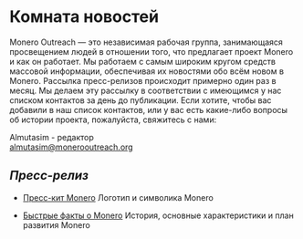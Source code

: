 # Комната новостей

Monero Outreach — это независимая рабочая группа, занимающаяся просвещением людей в отношении того, что предлагает проект Monero и как он работает. Мы работаем с самым широким кругом средств массовой информации, обеспечивая их новостями обо всём новом в Monero. Рассылка пресс-релизов происходит примерно один раз в месяц. Мы делаем эту рассылку в соответствии с имеющимся у нас списком контактов за день до публикации. Если хотите, чтобы вас добавили в наш список контактов, или у вас есть какие-либо вопросы об истории проекта, пожалуйста, свяжитесь с нами:

Almutasim - редактор  
[almutasim@monerooutreach.org](https://www.monerooutreach.org/news-room/#)  

_Пресс-релиз_
---

- [Пресс-кит Monero](editor@monerooutreach.org)
Логотип и символика Monero

- [Быстрые факты о Monero](https://www.monerooutreach.org/quick-facts.html)
История, основные характеристики и план развития Monero
